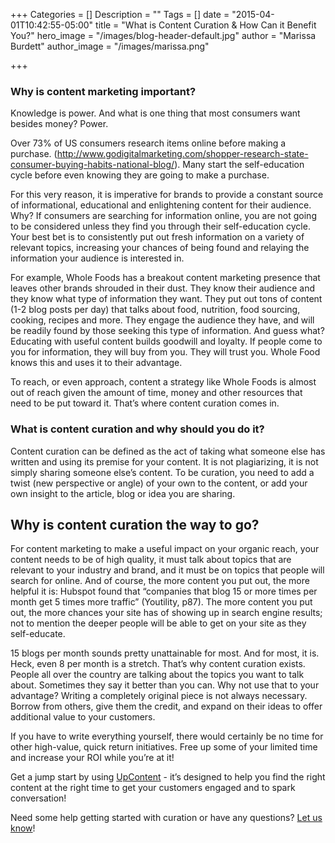 +++
Categories = []
Description = ""
Tags = []
date = "2015-04-01T10:42:55-05:00"
title = "What is Content Curation & How Can it Benefit You?"
hero_image = "/images/blog-header-default.jpg"
author = "Marissa Burdett"
author_image = "/images/marissa.png"

+++

### Why is content marketing important?
Knowledge is power. And what is one thing that most consumers want besides money? Power.

Over 73% of US consumers research items online before making a purchase. (<a href="http://www.godigitalmarketing.com/shopper-research-state-consumer-buying-habits-national-blog/">http://www.godigitalmarketing.com/shopper-research-state-consumer-buying-habits-national-blog/</a>). Many start the self-education cycle before even knowing they are going to make a purchase.

For this very reason, it is imperative for brands to provide a constant source of informational, educational and enlightening content for their audience. Why? If consumers are searching for information online, you are not going to be considered unless they find you through their self-education cycle. Your best bet is to consistently put out fresh information on a variety of relevant topics, increasing your chances of being found and relaying the information your audience is interested in.

For example, Whole Foods has a breakout content marketing presence that leaves other brands shrouded in their dust. They know their audience and they know what type of information they want. They put out tons of content (1-2 blog posts per day) that talks about food, nutrition, food sourcing, cooking, recipes and more. They engage the audience they have, and will be readily found by those seeking this type of information. And guess what? Educating with useful content builds goodwill and loyalty. If people come to you for information, they will buy from you. They will trust you. Whole Food knows this and uses it to their advantage.

To reach, or even approach, content a strategy like Whole Foods is almost out of reach given the amount of time, money and other resources that need to be put toward it. That’s where content curation comes in.

### What is content curation and why should you do it?
Content curation can be defined as the act of taking what someone else has written and using its premise for your content. It is not plagiarizing, it is not simply sharing someone else’s content. To be curation, you need to add a twist (new perspective or angle) of your own to the content, or add your own insight to the article, blog or idea you are sharing.

## Why is content curation the way to go?
For content marketing to make a useful impact on your organic reach, your content needs to be of high quality, it must talk about topics that are relevant to your industry and brand, and it must be on topics that people will search for online. And of course, the more content you put out, the more helpful it is: Hubspot found that “companies that blog 15 or more times per month get 5 times more traffic” (Youtility, p87). The more content you put out, the more chances your site has of showing up in search engine results; not to mention the deeper people will be able to get on your site as they self-educate.

15 blogs per month sounds pretty unattainable for most. And for most, it is. Heck, even 8 per month is a stretch. That’s why content curation exists. People all over the country are talking about the topics you want to talk about. Sometimes they say it better than you can. Why not use that to your advantage? Writing a completely original piece is not always necessary. Borrow from others, give them the credit, and expand on their ideas to offer additional value to your customers.

If you have to write everything yourself, there would certainly be no time for other high-value, quick return initiatives. Free up some of your limited time and increase your ROI while you’re at it!



Get a jump start by using <a href="https://upcontent.com/pricing/">UpContent</a> - it’s designed to help you find the right content at the right time to get your customers engaged and to spark conversation!

Need some help getting started with curation or have any questions? <a href="https://upcontent.com/contact/">Let us know</a>!
